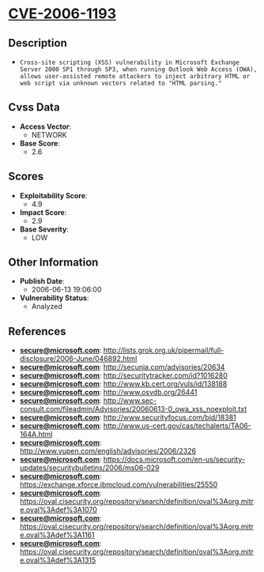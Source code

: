 
# [CVE-2006-1193](http://lists.grok.org.uk/pipermail/full-disclosure/2006-June/046892.html)

## Description

- `Cross-site scripting (XSS) vulnerability in Microsoft Exchange Server 2000 SP1 through SP3, when running Outlook Web Access (OWA), allows user-assisted remote attackers to inject arbitrary HTML or web script via unknown vectors related to "HTML parsing."`

## Cvss Data

- **Access Vector**:
  - NETWORK
- **Base Score**:
  - 2.6

## Scores

- **Exploitability Score**:
  - 4.9
- **Impact Score**:
  - 2.9
- **Base Severity**:
  - LOW

## Other Information

- **Publish Date**:
  - 2006-06-13 19:06:00
- **Vulnerability Status**:
  - Analyzed

## References

- **secure@microsoft.com**: http://lists.grok.org.uk/pipermail/full-disclosure/2006-June/046892.html
- **secure@microsoft.com**: http://secunia.com/advisories/20634
- **secure@microsoft.com**: http://securitytracker.com/id?1016280
- **secure@microsoft.com**: http://www.kb.cert.org/vuls/id/138188
- **secure@microsoft.com**: http://www.osvdb.org/26441
- **secure@microsoft.com**: http://www.sec-consult.com/fileadmin/Advisories/20060613-0_owa_xss_noexploit.txt
- **secure@microsoft.com**: http://www.securityfocus.com/bid/18381
- **secure@microsoft.com**: http://www.us-cert.gov/cas/techalerts/TA06-164A.html
- **secure@microsoft.com**: http://www.vupen.com/english/advisories/2006/2326
- **secure@microsoft.com**: https://docs.microsoft.com/en-us/security-updates/securitybulletins/2006/ms06-029
- **secure@microsoft.com**: https://exchange.xforce.ibmcloud.com/vulnerabilities/25550
- **secure@microsoft.com**: https://oval.cisecurity.org/repository/search/definition/oval%3Aorg.mitre.oval%3Adef%3A1070
- **secure@microsoft.com**: https://oval.cisecurity.org/repository/search/definition/oval%3Aorg.mitre.oval%3Adef%3A1161
- **secure@microsoft.com**: https://oval.cisecurity.org/repository/search/definition/oval%3Aorg.mitre.oval%3Adef%3A1315
